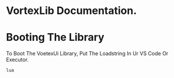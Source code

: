 # VortexLib Documentation. #


# Booting The Library #

To Boot The VoetexUi Library, Put The Loadstring In Ur VS Code Or Executor.

```
lua
